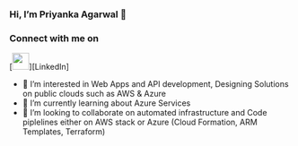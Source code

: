 ### Hi, I’m Priyanka Agarwal 👋

### Connect with me on
[<img height="30" src="https://img.shields.io/badge/linkedin-blue.svg?&style=for-the-badge&logo=linkedin&logoColor=white" />][LinkedIn]

- 👀 I’m interested in Web Apps and API development, Designing Solutions on public clouds such as AWS & Azure
- 🌱 I’m currently learning about Azure Services
- 💞️ I’m looking to collaborate on automated infrastructure and Code piplelines either on AWS stack or Azure (Cloud Formation, ARM Templates, Terraform)



<!---
priyanka010392/priyanka010392 is a ✨ special ✨ repository because its `README.md` (this file) appears on your GitHub profile.
You can click the Preview link to take a look at your changes.
--->
